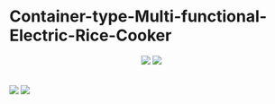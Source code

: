 # Container-type-Multi-functional-Electric-Rice-Cooker

<div align="center">
  <img src="https://img.shields.io/badge/Autodesk-0696D7?style=flat-square&logo=Autodesk&logoColor=white"/>
  <img src="https://img.shields.io/badge/Adobe%20After%20Effects-9999FF?style=flat-square&logo=Adobe%20After%20Effects&logoColor=white"/>
</div>
<br/>
<br/>

<img src="./src/workflow.png"/>
<img src="./src/modeling.png"/>
